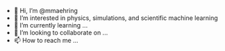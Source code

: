 - 👋 Hi, I’m @mmaehring
- 👀 I’m interested in physics, simulations, and scientific machine learning
- 🌱 I’m currently learning ...
- 💞️ I’m looking to collaborate on ...
- 📫 How to reach me ...

<!---
mmaehring/mmaehring is a ✨ special ✨ repository because its `README.md` (this file) appears on your GitHub profile.
You can click the Preview link to take a look at your changes.
--->
